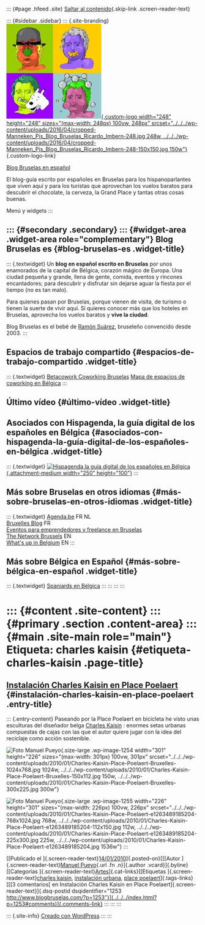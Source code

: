 ::: {#page .hfeed .site}
[Saltar al contenido](index.html#content){.skip-link
.screen-reader-text}

::: {#sidebar .sidebar}
::: {.site-branding}
[![](../../../wp-content/uploads/2016/04/cropped-Manneken_Pis_Blog_Bruselas_Ricardo_Imbern-248.jpg){.custom-logo
width="248" height="248" sizes="(max-width: 248px) 100vw, 248px"
srcset="../../../wp-content/uploads/2016/04/cropped-Manneken_Pis_Blog_Bruselas_Ricardo_Imbern-248.jpg 248w, ../../../wp-content/uploads/2016/04/cropped-Manneken_Pis_Blog_Bruselas_Ricardo_Imbern-248-150x150.jpg 150w"}](../../../index.html){.custom-logo-link}

[Blog Bruselas en español](../../../index.html)

El blog-guía escrito por españoles en Bruselas para los hispanoparlantes
que viven aquí y para los turistas que aprovechan los vuelos baratos
para descubrir el chocolate, la cerveza, la Grand Place y tantas otras
cosas buenas.

Menú y widgets
:::

::: {#secondary .secondary}
::: {#widget-area .widget-area role="complementary"}
Blog Bruselas es {#blog-bruselas-es .widget-title}
----------------

::: {.textwidget}
Un **blog en español escrito en Bruselas** por unos enamorados de la
capital de Bélgica, corazón mágico de Europa. Una ciudad pequeña y
grande, llena de gente, comida, eventos y rincones encantadores; para
descubrir y disfrutar sin dejarse aguar la fiesta por el tiempo (no es
tan malo).

Para quienes pasan por Bruselas, porque vienen de visita, de turismo o
tienen la suerte de vivir aquí. Sí quieres conocer más que los hoteles
en Bruselas, aprovecha los vuelos baratos y **vive la ciudad**.

Blog Bruselas es el bebé de [Ramón Suárez](http://www.ramonsuarez.com),
bruseleño convencido desde 2003.
:::

Espacios de trabajo compartido {#espacios-de-trabajo-compartido .widget-title}
------------------------------

::: {.textwidget}
[Betacowork Coworking Bruselas](http://www.betacowork.com) [Mapa de
espacios de coworking en Bélgica](http://coworkingbelgium.com)
:::

Último vídeo {#último-vídeo .widget-title}
------------

Asociados con Hispagenda, la guía digital de los españoles en Bélgica {#asociados-con-hispagenda-la-guía-digital-de-los-españoles-en-bélgica .widget-title}
---------------------------------------------------------------------

::: {.textwidget}
[![Hispagenda,la guía digital de los españoles en
Bélgica](../../../wp-content/uploads/2010/04/Hispagenda-250px.gif "Hispagenda, la guía digital de los españoles en Bélgica"){.attachment-medium
width="250" height="100"}](http://www.hispagenda.com)
:::

Más sobre Bruselas en otros idiomas {#más-sobre-bruselas-en-otros-idiomas .widget-title}
-----------------------------------

::: {.textwidget}
[Agenda.be](http://www.agenda.be) FR NL\
[Bruxelles Blog](http://www.bxlblog.be/) FR\
[Eventos para emprendedores y freelance en
Bruselas](http://www.betacowork.com/events/)\
[The Network
Brussels](http://groups.yahoo.com/group/TheNetworkBrussels/) EN\
[What\'s up in Belgium](http://www.whatsupin.be/) EN
:::

Más sobre Bélgica en Español {#más-sobre-bélgica-en-español .widget-title}
----------------------------

::: {.textwidget}
[Spaniards en Bélgica](http://www.spaniards.es/paises/belgica)
:::
:::
:::
:::

::: {#content .site-content}
::: {#primary .section .content-area}
::: {#main .site-main role="main"}
Etiqueta: charles kaisin {#etiqueta-charles-kaisin .page-title}
========================

[Instalación Charles Kaisin en Place Poelaert](../../../index.html?p=1253) {#instalación-charles-kaisin-en-place-poelaert .entry-title}
--------------------------------------------------------------------------

::: {.entry-content}
Paseando por la Place Poelaert en bicicleta he visto unas esculturas del
diseñador belga [Charles Kaisin](http://www.charleskaisin.com) : enormes
setas urbanas compuestas de cajas con las que el autor quiere jugar con
la idea del reciclaje como acción sostenible.

![Foto Manuel
Pueyo](../../../wp-content/uploads/2010/01/Charles-Kaisin-Place-Poelaert-Bruxelles-1024x768.jpg){.size-large
.wp-image-1254 width="301" height="226"
sizes="(max-width: 301px) 100vw, 301px"
srcset="../../../wp-content/uploads/2010/01/Charles-Kaisin-Place-Poelaert-Bruxelles-1024x768.jpg 1024w, ../../../wp-content/uploads/2010/01/Charles-Kaisin-Place-Poelaert-Bruxelles-150x112.jpg 150w, ../../../wp-content/uploads/2010/01/Charles-Kaisin-Place-Poelaert-Bruxelles-300x225.jpg 300w"}

![Foto Manuel
Pueyo](../../../wp-content/uploads/2010/01/Charles-Kaisin-Place-Poelaert-e1263489185204-768x1024.jpg){.size-large
.wp-image-1255 width="226" height="301"
sizes="(max-width: 226px) 100vw, 226px"
srcset="../../../wp-content/uploads/2010/01/Charles-Kaisin-Place-Poelaert-e1263489185204-768x1024.jpg 768w, ../../../wp-content/uploads/2010/01/Charles-Kaisin-Place-Poelaert-e1263489185204-112x150.jpg 112w, ../../../wp-content/uploads/2010/01/Charles-Kaisin-Place-Poelaert-e1263489185204-225x300.jpg 225w, ../../../wp-content/uploads/2010/01/Charles-Kaisin-Place-Poelaert-e1263489185204.jpg 1536w"}
:::

[[Publicado el
]{.screen-reader-text}[14/01/2010](../../../index.html?p=1253)]{.posted-on}[[[Autor
]{.screen-reader-text}[Manuel
Pueyo](../../author/easysun/index.html){.url .fn .n}]{.author
.vcard}]{.byline}[[Categorías
]{.screen-reader-text}[Artes](../../category/artes/index.html)]{.cat-links}[[Etiquetas
]{.screen-reader-text}[charles kaisin](index.html), [instalación
urbana](../instalacion-urbana/index.html), [place
poelaert](../place-poelaert/index.html)]{.tags-links}[[[3 comentarios[
en Instalación Charles Kaisin en Place
Poelaert]{.screen-reader-text}]{.dsq-postid
dsqidentifier="1253 http://www.blogbruselas.com/?p=1253"}](../../../index.html?p=1253#comments)]{.comments-link}
:::
:::
:::

::: {.site-info}
[Creado con WordPress](https://es.wordpress.org/)
:::
:::
